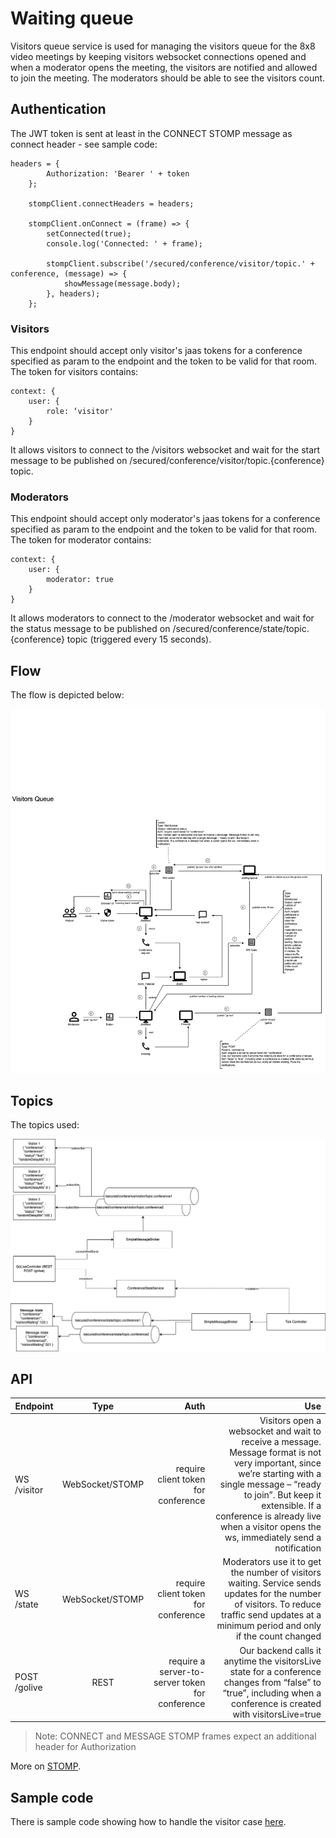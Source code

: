 # Waiting queue

Visitors queue service is used for managing the visitors queue for the 8x8 video meetings by keeping visitors websocket connections opened and when a moderator opens the meeting, the visitors are notified and allowed to join the meeting.
The moderators should be able to see the visitors count.

## Authentication

The JWT token is sent at least in the CONNECT STOMP message as connect header - see sample code:

```
headers = {
        Authorization: 'Bearer ' + token
    };

    stompClient.connectHeaders = headers;

    stompClient.onConnect = (frame) => {
        setConnected(true);
        console.log('Connected: ' + frame);

        stompClient.subscribe('/secured/conference/visitor/topic.' + conference, (message) => {
            showMessage(message.body);
        }, headers);
    };
```

### Visitors

This endpoint should accept only visitor's jaas tokens for a conference specified as param to the endpoint and the token to be valid for that room. The token for visitors contains:
```
context: {
    user: {
        role: ‘visitor'
    }
}
```
It allows visitors to connect to the /visitors websocket and wait for the start message to be published on /secured/conference/visitor/topic.{conference} topic.

### Moderators

This endpoint should accept only moderator's jaas tokens for a conference specified as param to the endpoint and the token to be valid for that room. The token for moderator contains:
```
context: {
    user: {
        moderator: true
    }
}
```
It allows moderators to connect to the /moderator websocket and wait for the status message to be published on /secured/conference/state/topic.{conference} topic (triggered every 15 seconds).

## Flow

The flow is depicted below:

![Flow](img/waiting-queue-ds.png)

## Topics

The topics used:

![Topics](img/waiting-queue-topics.png)

## API

| Endpoint   |      Type      |  Auth | Use |
|----------|:-------------:|------:|------:|
| WS /visitor |  WebSocket/STOMP | require client token for conference | Visitors open a websocket and wait to receive a message. Message format is not very important, since we’re starting with a single message – “ready to join”. But keep it extensible. If a conference is already live when a visitor opens the ws, immediately send a notification | 
| WS /state |    WebSocket/STOMP   |   require client token for conference | Moderators use it to get the number of visitors waiting. Service sends updates for the number of visitors. To reduce traffic send updates at a minimum period and only if the count changed |
| POST /golive | REST | require a server-to-server token for conference | Our backend calls it anytime the visitorsLive state for a conference changes from “false” to “true”, including when a conference is created with visitorsLive=true |

>
> Note: CONNECT and MESSAGE STOMP frames expect an additional header for Authorization
>

More on [STOMP](https://stomp.github.io/stomp-specification-1.2.html).

## Sample code

There is sample code showing how to handle the visitor case [here](./examples/visitor.js).